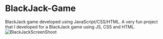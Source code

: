 # BlackJack-Game
BlackJack game developed using JavaScript/CSS/HTML.
A very fun project that I developed for a BlackJack game using JS, CSS and HTML.
![BlackJackScreenShoot](https://user-images.githubusercontent.com/116593146/210116563-eb7100db-8c9c-43f3-87d8-678a01d80af5.png)

